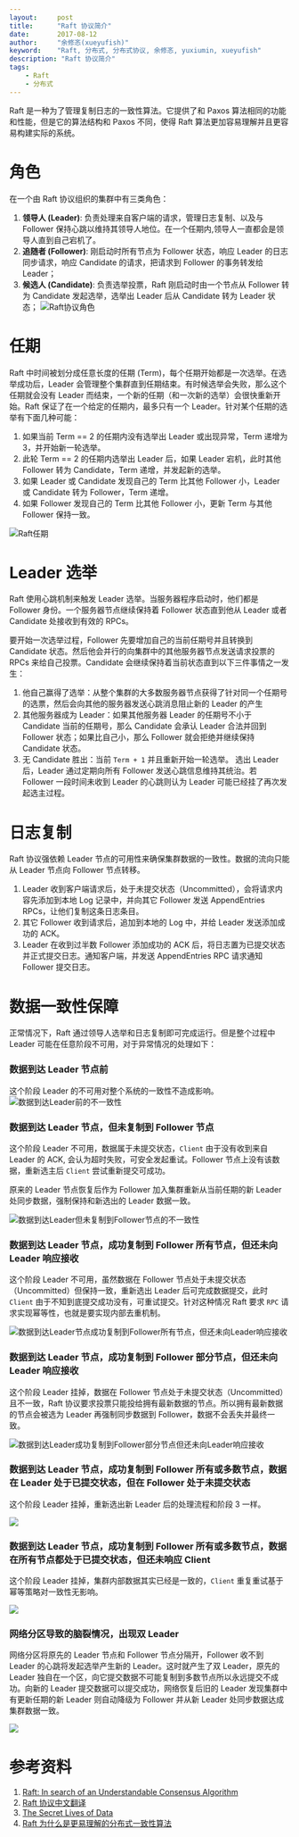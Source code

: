 ```yaml
---
layout:     post
title:      "Raft 协议简介"
date:       2017-08-12
author:     "余修忞(xueyufish)"
keyword:    "Raft, 分布式, 分布式协议, 余修忞, yuxiumin, xueyufish"
description: "Raft 协议简介"
tags:
    - Raft
    - 分布式
---
```


Raft 是一种为了管理复制日志的一致性算法。它提供了和 Paxos 算法相同的功能和性能，但是它的算法结构和 Paxos 不同，使得 Raft 算法更加容易理解并且更容易构建实际的系统。

# 角色
在一个由 Raft 协议组织的集群中有三类角色：
1. **领导人 (Leader)**: 负责处理来自客户端的请求，管理日志复制、以及与 Follower 保持心跳以维持其领导人地位。在一个任期内,领导人一直都会是领导人直到自己宕机了。
2. **追随者 (Follower)**: 刚启动时所有节点为 Follower 状态，响应 Leader 的日志同步请求，响应 Candidate 的请求，把请求到 Follower 的事务转发给 Leader；
3. **候选人 (Candidate)**: 负责选举投票，Raft 刚启动时由一个节点从 Follower 转为 Candidate 发起选举，选举出 Leader 后从 Candidate 转为 Leader  状态；
![Raft协议角色](/assets/attachment/raft-protocol-intro/e69b90e3e5b3b1faf66e8dc088d780e3.png)

# 任期
Raft 中时间被划分成任意长度的任期 (Term)，每个任期开始都是一次选举。在选举成功后，Leader 会管理整个集群直到任期结束。有时候选举会失败，那么这个任期就会没有 Leader 而结束，一个新的任期（和一次新的选举）会很快重新开始。Raft 保证了在一个给定的任期内，最多只有一个 Leader。针对某个任期的选举有下面几种可能：
1. 如果当前 Term == 2 的任期内没有选举出 Leader 或出现异常，Term 递增为 3，并开始新一轮选举。
2. 此轮 Term == 2 的任期内选举出 Leader 后，如果 Leader 宕机，此时其他 Follower 转为 Candidate，Term 递增，并发起新的选举。
3. 如果 Leader 或 Candidate 发现自己的 Term 比其他 Follower 小，Leader 或 Candidate 转为 Follower，Term 递增。
4. 如果 Follower 发现自己的 Term 比其他 Follower 小，更新 Term 与其他 Follower 保持一致。

![Raft任期](/assets/attachment/raft-protocol-intro/2c8ab2c4739c177554c72b1979e48328.png)

# Leader 选举
Raft 使用心跳机制来触发 Leader 选举。当服务器程序启动时，他们都是 Follower 身份。一个服务器节点继续保持着 Follower 状态直到他从 Leader 或者 Candidate 处接收到有效的 RPCs。

要开始一次选举过程，Follower 先要增加自己的当前任期号并且转换到 Candidate 状态。然后他会并行的向集群中的其他服务器节点发送请求投票的 RPCs 来给自己投票。Candidate 会继续保持着当前状态直到以下三件事情之一发生：
1. 他自己赢得了选举：从整个集群的大多数服务器节点获得了针对同一个任期号的选票，然后会向其他的服务器发送心跳消息阻止新的 Leader 的产生
2. 其他服务器成为 Leader：如果其他服务器 Leader 的任期号不小于 Candidate 当前的任期号，那么 Candidate 会承认 Leader 合法并回到 Follower 状态；如果比自己小，那么 Follower 就会拒绝并继续保持 Candidate 状态。
3. 无 Candidate 胜出：当前 <code>Term + 1</code> 并且重新开始一轮选举。
选出 Leader 后，Leader 通过定期向所有 Follower 发送心跳信息维持其统治。若 Follower 一段时间未收到 Leader 的心跳则认为 Leader 可能已经挂了再次发起选主过程。

# 日志复制
Raft 协议强依赖 Leader 节点的可用性来确保集群数据的一致性。数据的流向只能从 Leader 节点向 Follower 节点转移。
1. Leader 收到客户端请求后，处于未提交状态（Uncommitted），会将请求内容先添加到本地 Log 记录中，并向其它 Follower 发送 AppendEntries RPCs，让他们复制这条日志条目。
2. 其它 Follower 收到请求后，追加到本地的 Log 中，并给 Leader 发送添加成功的 ACK。
3. Leader 在收到过半数 Follower 添加成功的 ACK 后，将日志置为已提交状态并正式提交日志。通知客户端，并发送 AppendEntries RPC 请求通知 Follower 提交日志。

# 数据一致性保障
正常情况下，Raft 通过领导人选举和日志复制即可完成运行。但是整个过程中 Leader 可能在任意阶段不可用，对于异常情况的处理如下：

### 数据到达 Leader 节点前

这个阶段 Leader 的不可用对整个系统的一致性不造成影响。
![数据到达Leader前的不一致性](/assets/attachment/raft-protocol-intro/15fdd1dc00280488d6d6b4f3e0e950d7.png)

### 数据到达 Leader 节点，但未复制到 Follower 节点

这个阶段 Leader 不可用，数据属于未提交状态，<code>Client</code> 由于没有收到来自 Leader 的 ACK, 会认为超时失败，可安全发起重试。Follower 节点上没有该数据，重新选主后 <code>Client</code> 尝试重新提交可成功。

原来的 Leader 节点恢复后作为 Follower 加入集群重新从当前任期的新 Leader 处同步数据，强制保持和新选出的 Leader 数据一致。

![数据到达Leader但未复制到Follower节点的不一致性](/assets/attachment/raft-protocol-intro/e9ccc3837439b3c5661e25f2b004c2e6.png)

### 数据到达 Leader 节点，成功复制到 Follower 所有节点，但还未向 Leader 响应接收

这个阶段 Leader 不可用，虽然数据在 Follower 节点处于未提交状态（Uncommitted）但保持一致，重新选出 Leader 后可完成数据提交，此时 <code>Client</code> 由于不知到底提交成功没有，可重试提交。针对这种情况 Raft 要求 <code>RPC</code> 请求实现幂等性，也就是要实现内部去重机制。

![数据到达Leader节点成功复制到Follower所有节点，但还未向Leader响应接收](/assets/attachment/raft-protocol-intro/a66543ab00678ff94d1e49d625754419.png)

### 数据到达 Leader 节点，成功复制到 Follower 部分节点，但还未向 Leader 响应接收

这个阶段 Leader 挂掉，数据在 Follower 节点处于未提交状态（Uncommitted）且不一致，Raft 协议要求投票只能投给拥有最新数据的节点。所以拥有最新数据的节点会被选为 Leader 再强制同步数据到 Follower，数据不会丢失并最终一致。

![数据到达Leader成功复制到Follower部分节点但还未向Leader响应接收](/assets/attachment/raft-protocol-intro/e88920eaab63652ce05de3cd5ad95866.png)

### 数据到达 Leader 节点，成功复制到 Follower 所有或多数节点，数据在 Leader 处于已提交状态，但在 Follower 处于未提交状态

这个阶段 Leader 挂掉，重新选出新 Leader 后的处理流程和阶段 3 一样。

![](/assets/attachment/raft-protocol-intro/2156a1d771c1adac7336a19f7f42e4b1.png)

### 数据到达 Leader 节点，成功复制到 Follower 所有或多数节点，数据在所有节点都处于已提交状态，但还未响应 Client

这个阶段 Leader 挂掉，集群内部数据其实已经是一致的，<code>Client</code> 重复重试基于幂等策略对一致性无影响。

![](/assets/attachment/raft-protocol-intro/46e4f2e4521ae00189a4427f7679ebad.png)

### 网络分区导致的脑裂情况，出现双 Leader

网络分区将原先的 Leader 节点和 Follower 节点分隔开，Follower 收不到 Leader 的心跳将发起选举产生新的 Leader。这时就产生了双 Leader，原先的 Leader 独自在一个区，向它提交数据不可能复制到多数节点所以永远提交不成功。向新的 Leader 提交数据可以提交成功，网络恢复后旧的 Leader 发现集群中有更新任期的新 Leader 则自动降级为 Follower 并从新 Leader 处同步数据达成集群数据一致。

![](/assets/attachment/raft-protocol-intro/8e1cb38a56d86a412289ad1318b40838.png)

# 参考资料

1. [Raft: In search of an Understandable Consensus Algorithm](https://ramcloud.stanford.edu/wiki/download/attachments/11370504/raft.pdf)
2. [Raft 协议中文翻译](https://github.com/maemual/raft-zh_cn/)
3. [The Secret Lives of Data](http://thesecretlivesofdata.com/raft/)
4. [Raft 为什么是更易理解的分布式一致性算法](https://www.cnblogs.com/mindwind/p/5231986.html)
